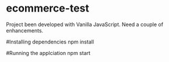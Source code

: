 # ecommerce-test
Project been developed with Vanilla JavaScript. Need a couple of enhancements.

#Installing dependencies
npm install

#Running the applciation
npm start
